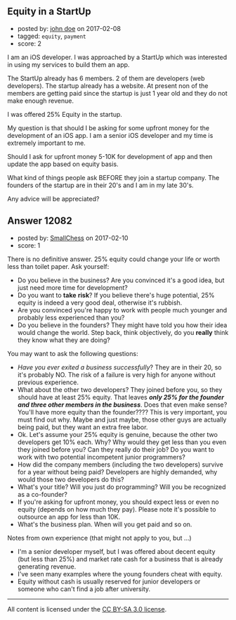 ## Equity in a StartUp

- posted by: [john doe](https://stackexchange.com/users/428471/john-doe) on 2017-02-08
- tagged: `equity`, `payment`
- score: 2

<p>I am an iOS developer. I was approached by a StartUp which was interested in using my services to build them an app. </p>

<p>The StartUp already has 6 members. 2 of them are developers (web developers). The startup already has a website. At present non of the members are getting paid since the startup is just 1 year old and they do not make enough revenue. </p>

<p>I was offered 25% Equity in the startup. </p>

<p>My question is that should I be asking for some upfront money for the development of an iOS app. I am a senior iOS developer and my time is extremely important to me. </p>

<p>Should I ask for upfront money 5-10K for development of app and then update the app based on equity basis. </p>

<p>What kind of things people ask BEFORE they join a startup company. The founders of the startup are in their 20's and I am in my late 30's. </p>

<p>Any advice will be appreciated? </p>



## Answer 12082

- posted by: [SmallChess](https://stackexchange.com/users/124226/smallchess) on 2017-02-10
- score: 1

<p>There is no definitive answer. 25% equity could change your life or worth less than toilet paper. Ask yourself:</p>

<ul>
<li>Do you believe in the business? Are you convinced it's a good idea, but just need more time for development?</li>
<li>Do you want to <strong>take</strong> <strong>risk</strong>? If you believe there's huge potential, 25% equity is indeed a very good deal, otherwise it's rubbish.</li>
<li>Are you convinced you're happy to work with people much younger and probably less experienced than you?</li>
<li>Do you believe in the founders? They might have told you how their idea would change the world. Step back, think objectively, do you <strong>really</strong> think they know what they are doing?</li>
</ul>

<p>You may want to ask the following questions:</p>

<ul>
<li><em>Have you ever exited a business successfully</em>? They are in their 20, so it's probably NO. The risk of a failure is very high for anyone without previous experience.</li>
<li>What about the other two developers? They joined before you, so they should have at least 25% equity. That leaves <strong><em>only 25% for the founder and three other members in the business</em></strong>. Does that even make sense? You'll have more equity than the founder???? This is very important, you must find out why. Maybe and just maybe, those other guys are actually being paid, but they want an extra free labor.</li>
<li>Ok. Let's assume your 25% equity is genuine, because the other two developers get 10% each. Why? Why would they get less than you even they joined before you? Can they really do their job? Do you want to work with two potential incompetent junior programmers?</li>
<li>How did the company members (including the two developers) survive for a year without being paid? Developers are highly demanded, why would those two developers do this?</li>
<li>What's your title? Will you just do programming? Will you be recognized as a co-founder?</li>
<li>If you're asking for upfront money, you should expect less or even no equity (depends on how much they pay). Please note it's possible to outsource an app for less than 10K.</li>
<li>What's the business plan. When will you get paid and so on.</li>
</ul>

<p>Notes from own experience (that might not apply to you, but ...)</p>

<ul>
<li>I'm a senior developer myself, but I was offered about decent equity (but less than 25%) and market rate cash for a business that is already generating revenue.</li>
<li>I've seen many examples where the young founders cheat with equity.</li>
<li>Equity without cash is usually reserved for junior developers or someone who can't find a job after university.</li>
</ul>




---

All content is licensed under the [CC BY-SA 3.0 license](https://creativecommons.org/licenses/by-sa/3.0/).
